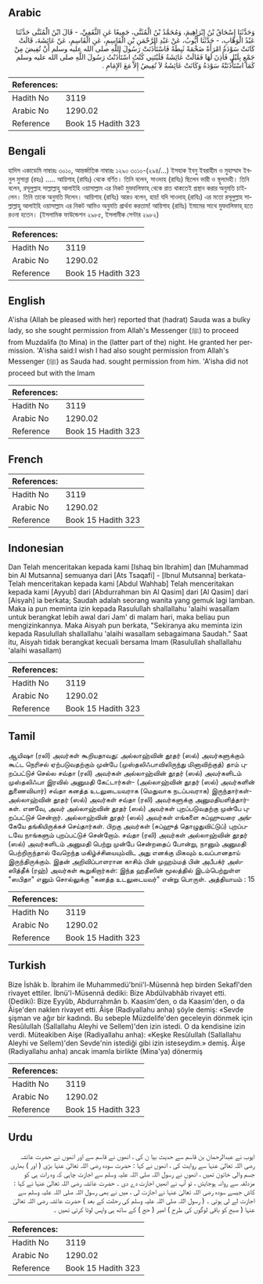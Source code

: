## Arabic


<div dir="rtl" lang="ar" style={{fontSize:'larger',backgroundColor:'#f8f9fa',padding:20}}>
وَحَدَّثَنَا إِسْحَاقُ بْنُ إِبْرَاهِيمَ، وَمُحَمَّدُ بْنُ الْمُثَنَّى، جَمِيعًا عَنِ الثَّقَفِيِّ، - قَالَ ابْنُ الْمُثَنَّى حَدَّثَنَا عَبْدُ الْوَهَّابِ، - حَدَّثَنَا أَيُّوبُ، عَنْ عَبْدِ الرَّحْمَنِ بْنِ الْقَاسِمِ، عَنِ الْقَاسِمِ، عَنْ عَائِشَةَ، قَالَتْ كَانَتْ سَوْدَةُ امْرَأَةً ضَخْمَةً ثَبِطَةً فَاسْتَأْذَنَتْ رَسُولَ اللَّهِ صلى الله عليه وسلم أَنْ تُفِيضَ مِنْ جَمْعٍ بِلَيْلٍ فَأَذِنَ لَهَا فَقَالَتْ عَائِشَةُ فَلَيْتَنِي كُنْتُ اسْتَأْذَنْتُ رَسُولَ اللَّهِ صلى الله عليه وسلم كَمَا اسْتَأْذَنَتْهُ سَوْدَةُ وَكَانَتْ عَائِشَةُ لاَ تُفِيضُ إِلاَّ مَعَ الإِمَامِ ‏.‏
</div>
<div style={{backgroundColor:'#f8f9fa',padding:20, marginBottom: 10}}><table> <thead> <tr> <th>References:</th> <th></th> </tr> </thead> <tbody><tr><td>Hadith No</td><td>3119</td></tr><tr><td>Arabic No</td><td>1290.02</td></tr><tr><td>Reference</td><td>Book 15 Hadith 323</td></tr></tbody></table></div>

## Bengali


<div dir="ltr" lang="bn" style={{fontSize:'larger',backgroundColor:'#f8f9fa',padding:20}}>
হাদিস একাডেমি নাম্বারঃ ৩০১০, আন্তর্জাতিক নাম্বারঃ ১২৯০ ৩০১০-(২৯৪/...) ইসহাক ইবনু ইবরাহীম ও মুহাম্মাদ ইবনুল মুসান্না (রহঃ) ..... আয়িশাহ্ (রাযিঃ) থেকে বর্ণিত। তিনি বলেন, সাওদাহ (রাযিঃ) ছিলেন ভারী ও স্থূলদেহী। তিনি বলেন, রসূলুল্লাহ সাল্লাল্লাহু আলাইহি ওয়াসাল্লাম এর নিকট মুযদালিফাহ্ থেকে রাত থাকতেই প্রস্থান করার অনুমতি চাইলেন। তিনি তাকে অনুমতি দিলেন। আয়িশাহ (রাযিঃ) আরও বলেন, হায়! যদি সাওদাহ্ (রাযিঃ) এর মতো রসূলুল্লাহ সাল্লাল্লাহু আলাইহি ওয়াসাল্লাম এর নিকট আমিও অনুমতি প্রার্থনা করতাম! আয়িশাহ (রাযিঃ) ইমামের সাথে মুযদালিফাহ্ হতে রওনা হতেন। (ইসলামিক ফাউন্ডেশন ২৯৮৫, ইসলামীক সেন্টার ২৯৮২)
</div>
<div style={{backgroundColor:'#f8f9fa',padding:20, marginBottom: 10}}><table> <thead> <tr> <th>References:</th> <th></th> </tr> </thead> <tbody><tr><td>Hadith No</td><td>3119</td></tr><tr><td>Arabic No</td><td>1290.02</td></tr><tr><td>Reference</td><td>Book 15 Hadith 323</td></tr></tbody></table></div>

## English


<div dir="ltr" lang="en" style={{fontSize:'larger',backgroundColor:'#f8f9fa',padding:20}}>
A'isha (Allah be pleased with her) reported that (hadrat) Sauda was a bulky lady, so she sought permission from Allah's Messenger (ﷺ) to proceed from Muzdalifa (to Mina) in the (latter part of the) night. He granted her permission. 'A'isha said:I wish I had also sought permission from Allah's Messenger (ﷺ) as Sauda had. sought permission from him. 'A'isha did not proceed but with the Imam
</div>
<div style={{backgroundColor:'#f8f9fa',padding:20, marginBottom: 10}}><table> <thead> <tr> <th>References:</th> <th></th> </tr> </thead> <tbody><tr><td>Hadith No</td><td>3119</td></tr><tr><td>Arabic No</td><td>1290.02</td></tr><tr><td>Reference</td><td>Book 15 Hadith 323</td></tr></tbody></table></div>

## French


<div dir="ltr" lang="fr" style={{fontSize:'larger',backgroundColor:'#f8f9fa',padding:20}}>

</div>
<div style={{backgroundColor:'#f8f9fa',padding:20, marginBottom: 10}}><table> <thead> <tr> <th>References:</th> <th></th> </tr> </thead> <tbody><tr><td>Hadith No</td><td>3119</td></tr><tr><td>Arabic No</td><td>1290.02</td></tr><tr><td>Reference</td><td>Book 15 Hadith 323</td></tr></tbody></table></div>

## Indonesian


<div dir="ltr" lang="id" style={{fontSize:'larger',backgroundColor:'#f8f9fa',padding:20}}>
Dan Telah menceritakan kepada kami [Ishaq bin Ibrahim] dan [Muhammad bin Al Mutsanna] semuanya dari [Ats Tsaqafi] - [Ibnul Mutsanna] berkata- Telah menceritakan kepada kami [Abdul Wahhab] Telah menceritakan kepada kami [Ayyub] dari [Abdurrahman bin Al Qasim] dari [Al Qasim] dari [Aisyah] ia berkata; Saudah adalah seorang wanita yang gemuk lagi lamban. Maka ia pun meminta izin kepada Rasulullah shallallahu 'alaihi wasallam untuk berangkat lebih awal dari Jam' di malam hari, maka beliau pun mengizinkannya. Maka Aisyah pun berkata, "Sekiranya aku meminta izin kepada Rasulullah shallallahu 'alaihi wasallam sebagaimana Saudah." Saat itu, Aisyah tidak berangkat kecuali bersama Imam (Rasulullah shallallahu 'alaihi wasallam)
</div>
<div style={{backgroundColor:'#f8f9fa',padding:20, marginBottom: 10}}><table> <thead> <tr> <th>References:</th> <th></th> </tr> </thead> <tbody><tr><td>Hadith No</td><td>3119</td></tr><tr><td>Arabic No</td><td>1290.02</td></tr><tr><td>Reference</td><td>Book 15 Hadith 323</td></tr></tbody></table></div>

## Tamil


<div dir="ltr" lang="ta" style={{fontSize:'larger',backgroundColor:'#f8f9fa',padding:20}}>
ஆயிஷா (ரலி) அவர்கள் கூறியதாவது: அல்லாஹ்வின் தூதர் (ஸல்) அவர்களுக்கும் கூட்ட நெரிசல் ஏற்படுவதற்கும் முன்பே (முஸ்தலிஃபாவிலிருந்து மினாவிற்குத்) தாம் புறப்பட்டுச் செல்ல சவ்தா (ரலி) அவர்கள் அல்லாஹ்வின் தூதர் (ஸல்) அவர்களிடம் முஸ்தலிஃபா இரவில் அனுமதி கேட்டார்கள்- (அல்லாஹ்வின் தூதர் (ஸல்) அவர்களின் துணைவியார்) சவ்தா கனத்த உடலுடையவராக (மெதுவாக நடப்பவராக) இருந்தார்கள்- அல்லாஹ்வின் தூதர் (ஸல்) அவர்கள் சவ்தா (ரலி) அவர்களுக்கு அனுமதியளித்தார்கள். எனவே, அவர் அல்லாஹ்வின் தூதர் (ஸல்) அவர்கள் புறப்படுவதற்கு முன்பே புறப்பட்டுச் சென்றார். அல்லாஹ்வின் தூதர் (ஸல்) அவர்கள் எங்களை சுப்ஹுவரை அங்கேயே தங்கியிருக்கச் செய்தார்கள். பிறகு அவர்கள் (சுப்ஹுத் தொழுதுவிட்டுப்) புறப்படவே நாங்களும் புறப்பட்டுச் சென்றோம். சவ்தா (ரலி) அவர்கள் அல்லாஹ்வின் தூதர் (ஸல்) அவர்களிடம் அனுமதி பெற்று முன்பே சென்றதைப் போன்று, நானும் அனுமதி பெற்றிருந்தால் வேறெந்த மகிழ்ச்சியையும்விட அது எனக்கு மிகவும் உவப்பானதாய் இருந்திருக்கும். இதன் அறிவிப்பாளரான காசிம் பின் முஹம்மத் பின் அபீபக்ர் அஸ்ஸித்தீக் (ரஹ்) அவர்கள் கூறுகிறார்கள்: இந்த ஹதீஸின் மூலத்தில் இடம்பெற்றுள்ள "ஸபிதா" எனும் சொல்லுக்கு "கனத்த உடலுடையவர்" என்று பொருள். அத்தியாயம் : 15
</div>
<div style={{backgroundColor:'#f8f9fa',padding:20, marginBottom: 10}}><table> <thead> <tr> <th>References:</th> <th></th> </tr> </thead> <tbody><tr><td>Hadith No</td><td>3119</td></tr><tr><td>Arabic No</td><td>1290.02</td></tr><tr><td>Reference</td><td>Book 15 Hadith 323</td></tr></tbody></table></div>

## Turkish


<div dir="ltr" lang="tr" style={{fontSize:'larger',backgroundColor:'#f8f9fa',padding:20}}>
Bize İshâk b. İbrahim ile Muhammedü'bnii'l-Müsennâ hep birden Sekafî'den rivayet ettiler. İbnü'l-Müsennâ dediki: Bize Abdülvabhâb rivayet etti. (Dediki): Bize Eyyûb, Abdurrahmân b. Kaasim'den, o da Kaasim'den, o da Âişe'den naklen rivayet etti. Âişe (Radiyallahu anha) şöyle demiş: «Sevde şişman ve ağır bir kadındı. Bu sebeple Müzdelife'den geceleyin dönmek için Resûlullah (Sallallahu Aleyhi ve Sellem)'den izin istedi. O da kendisine izin verdi. Müteakiben Aişe (Radiyallahu anha): «Keşke Resûlullah (Sallallahu Aleyhi ve Sellem)'den Sevde'nin istediği gibi izin isteseydim.» demiş. Âişe (Radiyallahu anha) ancak imamla birlikte (Mina'ya) dönermiş
</div>
<div style={{backgroundColor:'#f8f9fa',padding:20, marginBottom: 10}}><table> <thead> <tr> <th>References:</th> <th></th> </tr> </thead> <tbody><tr><td>Hadith No</td><td>3119</td></tr><tr><td>Arabic No</td><td>1290.02</td></tr><tr><td>Reference</td><td>Book 15 Hadith 323</td></tr></tbody></table></div>

## Urdu


<div dir="rtl" lang="ur" style={{fontSize:'larger',backgroundColor:'#f8f9fa',padding:20}}>
ایوب نے عبدالرحمان بن قاسم سے حدیث بیا ن کی ، انھوں نے قاسم سے اور انھوں نے حضرت عائشہ رضی اللہ تعالیٰ عنہا سے روایت کی ، انھوں نے کہا : حضرت سودہ رضی اللہ تعالیٰ عنہا بڑی ( اور ) بھاری جسم والی خاتون تھیں ، انھوں نے رسول اللہ صلی اللہ علیہ وسلم سے اجازت چاہی کہ وہ رات ہی کو مزدلفہ سے روانہ ہوجایئں ، تو آپ نے انھیں اجازت دے دی ۔ حضرت عائشہ رضی اللہ تعالیٰ عنہا نے کہا : کاش جیسے سودہ رضی اللہ تعالیٰ عنہا نے اجازت لی ، میں نے بھی رسول اللہ صلی اللہ علیہ وسلم سے اجازت لے لی ہوتی ۔ ( رسول اللہ صلی اللہ علیہ وسلم کی رحلت کے بعد ) حضرت عائشہ رضی اللہ تعالیٰ عنہا ( صبح کو باقی لوگوں کی طرح ) امیر ( حج ) کے ساتھ ہی واپس لوٹا کرتی تھیں ۔
</div>
<div style={{backgroundColor:'#f8f9fa',padding:20, marginBottom: 10}}><table> <thead> <tr> <th>References:</th> <th></th> </tr> </thead> <tbody><tr><td>Hadith No</td><td>3119</td></tr><tr><td>Arabic No</td><td>1290.02</td></tr><tr><td>Reference</td><td>Book 15 Hadith 323</td></tr></tbody></table></div>